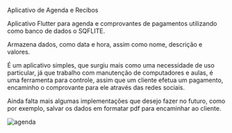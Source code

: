 Aplicativo de Agenda e Recibos

Aplicativo Flutter para agenda e comprovantes de pagamentos utilizando como banco de dados o SQFLITE.

Armazena dados, como data e hora, assim como nome, descrição e valores.

É um aplicativo simples, que surgiu mais como uma necessidade de uso particular, já que trabalho com manutenção de computadores e aulas, é uma ferramenta para controle, assim que um cliente efetua um pagamento, encaminho o comprovante para ele através das redes sociais.

Ainda falta mais algumas implementações que desejo fazer no futuro, como por exemplo, salvar os dados em formatar pdf para encaminhar ao cliente.

![agenda](https://user-images.githubusercontent.com/53340410/111236097-d8af7000-85d0-11eb-8ea2-97b08e452992.gif)
